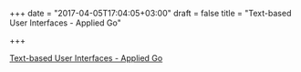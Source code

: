 +++
date = "2017-04-05T17:04:05+03:00"
draft = false
title = "Text-based User Interfaces - Applied Go"

+++

<p><a href="https://appliedgo.net/tui">Text-based User Interfaces - Applied Go</a></p>
